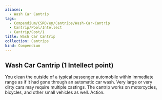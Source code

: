 ```yaml
---
aliases:
  - Wash Car Cantrip
tags:
  - Compendium/CSRD/en/Cantrips/Wash-Car-Cantrip
  - Cantrip/Pool/Intellect
  - Cantrip/Cost/1
title: Wash Car Cantrip
collection: Cantrips
kind: Compendium
---
```

## Wash Car Cantrip  (1 Intellect point)
You clean the outside of a typical passenger automobile within immediate range as if it had gone through an automatic car wash. Very large or very dirty cars may require multiple castings. The cantrip works on motorcycles, bicycles, and other small vehicles as well. Action. 





